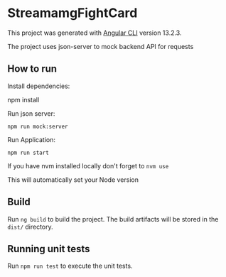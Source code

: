 # StreamamgFightCard

This project was generated with [Angular CLI](https://github.com/angular/angular-cli) version 13.2.3.

The project uses json-server to mock backend API for requests

## How to run
Install dependencies:

npm install

Run json server:

`npm run mock:server`

Run Application:

`npm run start`

If you have nvm installed locally don't forget to `nvm use`

This will automatically set your Node version

## Build

Run `ng build` to build the project. The build artifacts will be stored in the `dist/` directory.

## Running unit tests

Run `npm run test` to execute the unit tests.
